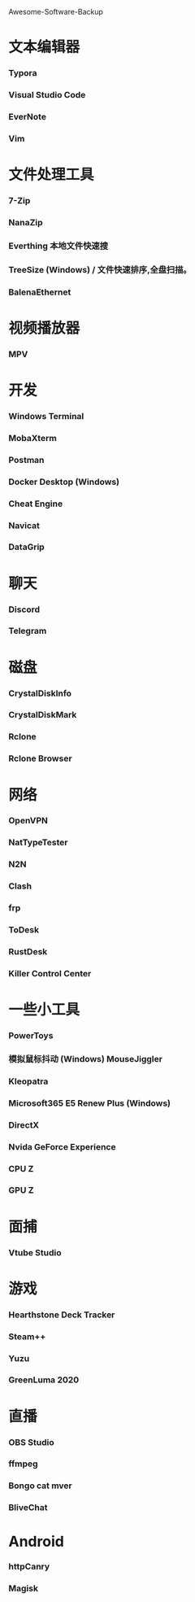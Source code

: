 Awesome-Software-Backup

# 文本编辑器
### Typora
### Visual Studio Code
### EverNote
### Vim

# 文件处理工具
### 7-Zip
### NanaZip
### Everthing 本地文件快速搜
### TreeSize (Windows) / 文件快速排序,全盘扫描。
### BalenaEthernet

# 视频播放器
### MPV 

# 开发
### Windows Terminal
### MobaXterm
### Postman
### Docker Desktop (Windows)
### Cheat Engine
### Navicat
### DataGrip
# 聊天
### Discord
### Telegram

# 磁盘
### CrystalDiskInfo
### CrystalDiskMark
### Rclone
### Rclone Browser

# 网络
### OpenVPN
### NatTypeTester
### N2N 
### Clash
### frp
### ToDesk
### RustDesk
### Killer Control Center

# 一些小工具
### PowerToys
### 模拟鼠标抖动 (Windows) MouseJiggler
### Kleopatra
### Microsoft365 E5 Renew Plus (Windows)
### DirectX
### Nvida GeForce Experience
### CPU Z
### GPU Z

# 面捕
### Vtube Studio

# 游戏
### Hearthstone Deck Tracker
### Steam++
### Yuzu
### GreenLuma 2020

# 直播
### OBS Studio
### ffmpeg
### Bongo cat mver
### BliveChat

# Android
### httpCanry
### Magisk